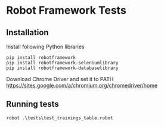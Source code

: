 # Robot Framework Tests

## Installation
Install following Python libraries

````
pip install robotframework
pip install robotframework-seleniumlibrary
pip install robotframework-databaselibrary
````

Download Chrome Driver and set it to PATH
https://sites.google.com/a/chromium.org/chromedriver/home

## Running tests

````
robot .\tests\test_trainings_table.robot
````
